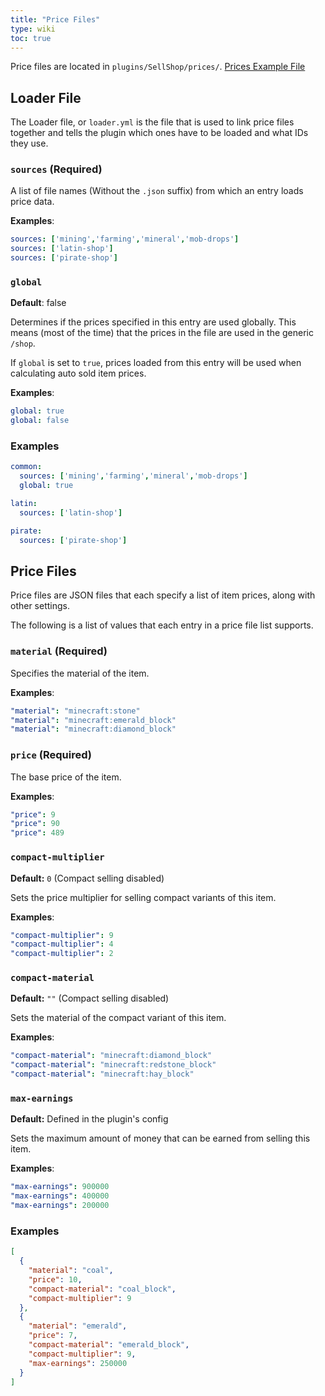 ```yaml
---
title: "Price Files"
type: wiki
toc: true
---
```


Price files are located in `plugins/SellShop/prices/`. [Prices Example File](../prices-example)

## Loader File
The Loader file, or `loader.yml` is the file that is used to link price files 
together and tells the plugin which ones have to be loaded and what IDs they 
use.

### `sources` (Required)
A list of file names (Without the `.json` suffix) from which an entry loads 
price data.

**Examples**:
```yml
sources: ['mining','farming','mineral','mob-drops']
sources: ['latin-shop']
sources: ['pirate-shop']
```

### `global`
**Default**: false  

Determines if the prices specified in this entry are used globally. This means
(most of the time) that the prices in the file are used in the generic `/shop`.

If `global` is set to `true`, prices loaded from this entry will be used when 
calculating auto sold item prices.

**Examples**:
```yml
global: true
global: false
```

### Examples
```yml
common:
  sources: ['mining','farming','mineral','mob-drops']
  global: true

latin:
  sources: ['latin-shop']

pirate:
  sources: ['pirate-shop']
```

## Price Files
Price files are JSON files that each specify a list of item prices, along with 
other settings.

The following is a list of values that each entry in a price file list supports.

### `material` (Required)
Specifies the material of the item.

**Examples**:
```yml
"material": "minecraft:stone"
"material": "minecraft:emerald_block"
"material": "minecraft:diamond_block"
```

### `price` (Required)
The base price of the item.

**Examples**:
```yml
"price": 9
"price": 90
"price": 489
```

### `compact-multiplier` 
**Default:** `0` (Compact selling disabled)

Sets the price multiplier for selling compact variants of this item.

**Examples**:
```yml
"compact-multiplier": 9
"compact-multiplier": 4
"compact-multiplier": 2
```

### `compact-material` 
**Default:** `""` (Compact selling disabled)

Sets the material of the compact variant of this item.

**Examples**:
```yml
"compact-material": "minecraft:diamond_block"
"compact-material": "minecraft:redstone_block"
"compact-material": "minecraft:hay_block"
```

### `max-earnings`
**Default:** Defined in the plugin's config  

Sets the maximum amount of money that can be earned from selling this item.

**Examples**:
```yml
"max-earnings": 900000
"max-earnings": 400000
"max-earnings": 200000
```

### Examples
```json
[
  {
    "material": "coal",
    "price": 10,
    "compact-material": "coal_block",
    "compact-multiplier": 9
  },
  {
    "material": "emerald",
    "price": 7,
    "compact-material": "emerald_block",
    "compact-multiplier": 9,
    "max-earnings": 250000
  }
]
```